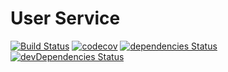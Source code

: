 # User Service

[![Build Status](https://travis-ci.com/marcobiedermann/user-service.svg?branch=master)](https://travis-ci.com/marcobiedermann/user-service)
[![codecov](https://codecov.io/gh/marcobiedermann/user-service/branch/master/graph/badge.svg)](https://codecov.io/gh/marcobiedermann/user-service)
[![dependencies Status](https://img.shields.io/david/marcobiedermann/user-service.svg)](https://david-dm.org/marcobiedermann/user-service)
[![devDependencies Status](https://img.shields.io/david/dev/marcobiedermann/user-service.svg)](https://david-dm.org/marcobiedermann/user-service?type=dev)
